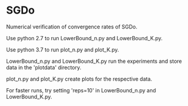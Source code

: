 # SGDo
Numerical verification of convergence rates of SGDo.

Use python 2.7 to run LowerBound_n.py and LowerBound_K.py.

Use python 3.7 to run plot_n.py and plot_K.py. 

LowerBound_n.py and LowerBound_K.py run the experiments and store data in the 'plotdata' directory.

plot_n.py and plot_K.py create plots for the respective data.

For faster runs, try setting 'reps=10' in LowerBound_n.py and LowerBound_K.py.
